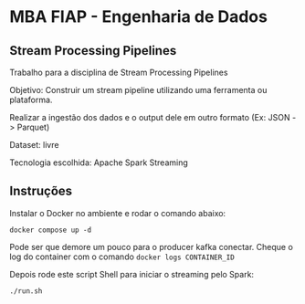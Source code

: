 # MBA FIAP - Engenharia de Dados

## Stream Processing Pipelines

Trabalho para a disciplina de Stream Processing Pipelines

Objetivo: Construir um stream pipeline utilizando uma ferramenta ou plataforma.

Realizar a ingestão dos dados e o output dele em outro formato (Ex: JSON -> Parquet)

Dataset: livre

Tecnologia escolhida: Apache Spark Streaming

## Instruções

Instalar o Docker no ambiente e rodar o comando abaixo:

```
docker compose up -d
```

Pode ser que demore um pouco para o producer kafka conectar. Cheque o log do container com o comando ```docker logs CONTAINER_ID```

Depois rode este script Shell para iniciar o streaming pelo Spark:

```
./run.sh
```
